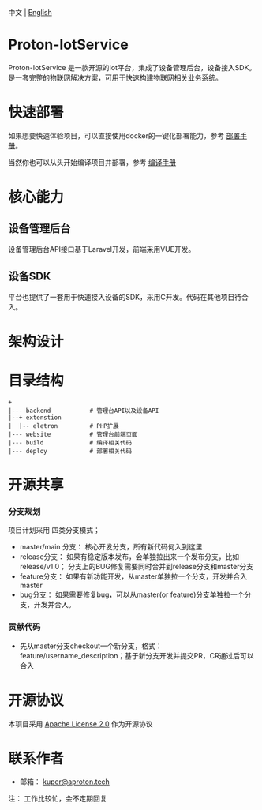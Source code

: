 中文 | [English](./docs/eng/README.md)


# Proton-IotService



Proton-IotService 是一款开源的Iot平台，集成了设备管理后台，设备接入SDK。是一套完整的物联网解决方案，可用于快速构建物联网相关业务系统。

# 快速部署
如果想要快速体验项目，可以直接使用docker的一键化部署能力，参考  [部署手册](./docs/chs/INSTALL.md)。

当然你也可以从头开始编译项目并部署，参考 [编译手册](./docs/chs/BUILD.md)

# 核心能力

## 设备管理后台
设备管理后台API接口基于Laravel开发，前端采用VUE开发。

## 设备SDK
平台也提供了一套用于快速接入设备的SDK，采用C开发。代码在其他项目待合入。

# 架构设计


# 目录结构

```
+
|--- backend           # 管理台API以及设备API
|--+ extenstion        
|  |-- eletron         # PHP扩展
|--- website           # 管理台前端页面
|--- build             # 编译相关代码
|--- deploy            # 部署相关代码
```

# 开源共享
### 分支规划

项目计划采用 四类分支模式；
+ master/main 分支： 核心开发分支，所有新代码何入到这里
+ release分支： 如果有稳定版本发布，会单独拉出来一个发布分支，比如 release/v1.0； 分支上的BUG修复需要同时合并到release分支和master分支
+ feature分支： 如果有新功能开发，从master单独拉一个分支，开发并合入master
+ bug分支： 如果需要修复bug，可以从master(or feature)分支单独拉一个分支，开发并合入。

### 贡献代码
+ 先从master分支checkout一个新分支，格式： feature/username_description；基于新分支开发并提交PR，CR通过后可以合入  

# 开源协议
本项目采用 [Apache License 2.0](./LICENSE) 作为开源协议

# 联系作者
+ 邮箱： kuper@aproton.tech


注： 工作比较忙，会不定期回复